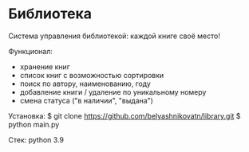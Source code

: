 # Библиотека
Система управления библиотекой: каждой книге своё место!  

Функционал:
- хранение книг
- список книг с возможностью сортировки
- поиск по автору, наименованию, году
- добавление книги / удаление по уникальному номеру
- смена статуса ("в наличии", "выдана")

Установка:
$ git clone https://github.com/belyashnikovatn/library.git
$ python main.py

Стек:
python 3.9